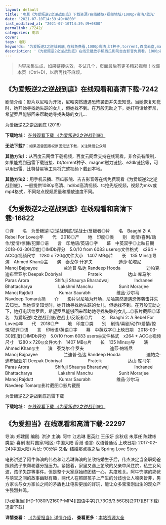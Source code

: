 ```yaml
---
layout: default
title: '电影《为爱叛逆2之逆战到底》下载资源/在线播放/视频地址/1080p/高清/蓝光'
date: "2021-07-10T14:39:49+0800"
last_modified_at: "2021-07-10T14:39:49+0800"
permalink: /7242/
categories: 电影
cover:
tags: 电影
keywords: '为爱叛逆2之逆战到底,在线免费看,1080p高清,bt种子,torrent,百度云盘,magnet,磁力链,迅雷下载资源'
description: '《为爱叛逆2之逆战到底》在线云播放手机西瓜影院吉吉影音免费看，1080p高清bd/hd未删减完整版和tc抢先枪版，mkv/mp4格式，附带bt/torrent种子、magnet/磁力链、百度云盘、网盘资源迅雷下载链接'
---
```


>内容采集生成，如果链接失效，多试几个，页面最后有更多精彩视频！收藏本页（Ctrl+D)，以后再找不麻烦。


## 《为爱叛逆2之逆战到底》在线观看和高清下载-7242

剧情介绍：影片以尼哈为开场，尼哈突然遭遇恐怖袭击并失去知觉。当她恢复知觉时，她开始寻找她失踪的女儿，但她找不到。在万般无助之下，她打电话给罗尼，希望罗尼能够回来帮助她寻找失踪的女儿...


为爱叛逆2之逆战到底 (2018)

**下载地址**： [在线观看下载 《为爱叛逆2之逆战到底》](https://www.btbtdy.me/btdy/dy13256.html) 


**无法下载?**：`如果迅雷因版权原因无法下载，关注微信公众号 `

**其他方法1**：从百度云网盘下载视频，百度云网盘支持在线观看，非会员有限制，如果能找到迅雷下载链接、bt/torrent种子、magnet磁力链接、e2dk链接等，可以用迅雷、比特彗星等工具将完整视频下载到本地。

**其他方法2**：用手机云播、西瓜影院、吉吉影音等在线免费观看《为爱叛逆2之逆战到底》，一般提供1080p高清、hd/bd高清视频、tc抢先版视频，视频为mkv或mp4格式，不同站点视频质量和播放速度不同。


## 《为爱叛逆2之逆战到底》在线观看和高清下载-16822

◎译　　名　为爱叛逆Ⅱ之逆战到底/逆战士/反叛者◎片　　名　Baaghi 2: A Rebel For Love◎年　　代　2018◎产　　地　印度◎类　　别　剧情/喜剧/动作/爱情/惊悚/犯罪◎语　　言　印地语/英语◎字　　幕　中英双字◎上映日期　2018-03-30(印度)◎IMDb评分　5.0/10 from 6083 users◎文件格式　x264 + ACC◎视频尺寸　1280 x 720◎文件大小　1407 MB◎片　　长　135 Mins◎导　　演　Ahmed Khan◎主　　演　泰戈尔·什罗夫　　　　　　迪莎·帕塔尼　　　　　　Manoj Bajpayee　　　　　　兰迪普·弘达 Randeep Hooda　　　　　　迪帕克·迪布里亚尔 Deepak Dobriyal　　　　　　Prateik　　　　　　达山·库马尔　　　　　　Paras Arora　　　　　　Shifuji Shaurya Bharadwaj　　　　　　Indraneel Bhattacharya　　　　　　Lakshmi Manchu　　　　　　Sunit Morarjee　　　　　　Manoj Rajdutt　　　　　　Kumar Saurabh　　　　　　维品·沙尔马　　　　　　Navdeep Tomar◎简　　介　　影片以尼哈为开场，尼哈突然遭遇恐怖袭击并失去知觉。当她恢复知觉时，她开始寻找她失踪的女儿，但她找不到。在万般无助之下，她打电话给罗尼，希望罗尼能够回来帮助她寻找失踪的女儿...◎影片截图◎译　　名　为爱叛逆Ⅱ之逆战到底/逆战士/反叛者◎片　　名　Baaghi 2: A Rebel For Love◎年　　代　2018◎产　　地　印度◎类　　别　剧情/喜剧/动作/爱情/惊悚/犯罪◎语　　言　印地语/英语◎字　　幕　中英双字◎上映日期　2018-03-30(印度)◎IMDb评分　5.0/10 from 6083 users◎文件格式　x264 + ACC◎视频尺寸　1280 x 720◎文件大小　1407 MB◎片　　长　135 Mins◎导　　演　Ahmed Khan◎主　　演　泰戈尔·什罗夫　　　　　　迪莎·帕塔尼　　　　　　Manoj Bajpayee　　　　　　兰迪普·弘达 Randeep Hooda　　　　　　迪帕克·迪布里亚尔 Deepak Dobriyal　　　　　　Prateik　　　　　　达山·库马尔　　　　　　Paras Arora　　　　　　Shifuji Shaurya Bharadwaj　　　　　　Indraneel Bhattacharya　　　　　　Lakshmi Manchu　　　　　　Sunit Morarjee　　　　　　Manoj Rajdutt　　　　　　Kumar Saurabh　　　　　　维品·沙尔马　　　　　　Navdeep Tomar◎影片截图◎影片截图


为爱叛逆2之逆战到底迅雷下载

**下载地址**： [在线观看下载 《为爱叛逆2之逆战到底》](https://www.993dy.com//vod-detail-id-30917.html) 


## 《为爱担当》在线观看和高清下载-22297

导演: 郑建国 编剧: 洪汐 主演: 阿牛 江若琳 惠英红 王乐妍 余秋瑶 朱厚任 陈建彬 类型: 喜剧 制片国家/地区: 中国大陆 香港 语言: 汉语普通话 上映日期: 2017-02-24(中国大陆) 片长: 90分钟 又名: 结婚那点事之后 Spring Love Story

电影讲述了阿牛饰演的伟杰和江若琳饰演的芷欣结婚生子后，伟杰决定当全职奶爸照顾孩子来帮老婆分担压力。紧接着，家里又遇上芷欣的父亲中风住院，私生女风波，孩子失踪等事件。但是整个大家庭始终团结一心，共度难关。阿牛饰演的奶爸与萌宝之间的故事幽默有趣，两代人在照顾孩子上产生的分歧也让人啼笑皆非，男方家长与女方家长之间的矛盾也让电影更加的好玩，能让众多宝宝刚出生的观众产生强烈共鸣。


[为爱担当][HD-1080P/2160P-MP4][国语中字][1.73GB/3.56GB][2017][BT下载/迅雷下载]

**详情查看**： [《为爱担当》详情介绍](/movie/22297/)， **查看更多**：[本站资源大全](/movie/t/all/)


